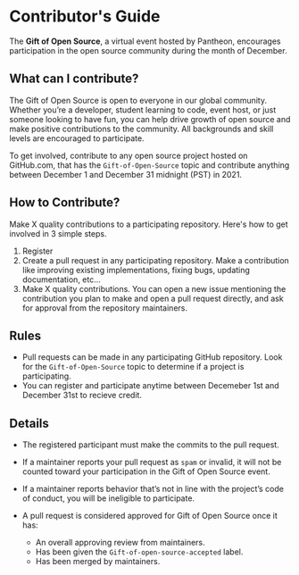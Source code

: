 # Contributor's Guide

The **Gift of Open Source**, a virtual event hosted by Pantheon, encourages participation in the open source community during the month of December. 

## What can I contribute?
The Gift of Open Source is open to everyone in our global community.
Whether you’re a developer, student learning to code, event host, or just someone looking to have fun, you can help drive growth of open source and make positive contributions to the community.
All backgrounds and skill levels are encouraged to participate.

To get involved, contribute to any open source project hosted on GitHub.com, that has the `Gift-of-Open-Source` topic and contribute anything between December 1 and December 31 midnight (PST) in 2021. 


## How to Contribute?

Make X quality contributions to a participating repository. Here's how to get involved in 3 simple steps.

1. Register 
1. Create a pull request in any participating repository. Make a contribution like improving existing implementations, fixing bugs, updating documentation, etc...
1. Make X quality contributions. You can open a new issue mentioning the contribution you plan to make and open a pull request directly, and ask for approval from the repository maintainers.


## Rules

* Pull requests can be made in any participating GitHub repository. Look for the `Gift-of-Open-Source` topic to determine if a project is participating. 
* You can register and participate anytime between Decemeber 1st and December 31st to recieve credit.


## Details

* The registered participant must make the commits to the pull request.

* If a maintainer reports your pull request as `spam` or invalid, it will not be counted toward your participation in the Gift of Open Source event.

* If a maintainer reports behavior that’s not in line with the project’s code of conduct, you will be ineligible to participate.

* A pull request is considered approved for Gift of Open Source once it has:
  * An overall approving review from maintainers.
  * Has been given the `Gift-of-open-source-accepted` label.
  * Has been merged by maintainers.


